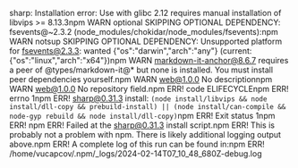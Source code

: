 sharp: Installation error: Use with glibc 2.12 requires manual installation of libvips >= 8.13.3npm WARN optional SKIPPING OPTIONAL DEPENDENCY: fsevents@~2.3.2 (node_modules/chokidar/node_modules/fsevents):npm WARN notsup SKIPPING OPTIONAL DEPENDENCY: Unsupported platform for fsevents@2.3.3: wanted {"os":"darwin","arch":"any"} (current: {"os":"linux","arch":"x64"})npm WARN markdown-it-anchor@8.6.7 requires a peer of @types/markdown-it@* but none is installed. You must install peer dependencies yourself.npm WARN web@1.0.0 No descriptionnpm WARN web@1.0.0 No repository field.npm ERR! code ELIFECYCLEnpm ERR! errno 1npm ERR! sharp@0.31.3 install: `(node install/libvips && node install/dll-copy && prebuild-install) || (node install/can-compile && node-gyp rebuild && node install/dll-copy)`npm ERR! Exit status 1npm ERR! npm ERR! Failed at the sharp@0.31.3 install script.npm ERR! This is probably not a problem with npm. There is likely additional logging output above.npm ERR! A complete log of this run can be found in:npm ERR!     /home/vucapcov/.npm/_logs/2024-02-14T07_10_48_680Z-debug.log 